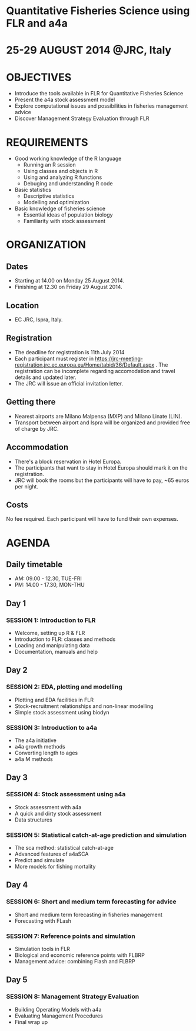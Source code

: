 # Quantitative Fisheries Science using FLR and a4a
# 25-29 AUGUST 2014 @JRC, Italy

# OBJECTIVES

- Introduce the tools available in FLR for Quantitative Fisheries Science
- Present the a4a stock assessment model
- Explore computational issues and possibilities in fisheries management advice
- Discover Management Strategy Evaluation through FLR

# REQUIREMENTS

- Good working knowledge of the R language
	- Running an R session
	- Using classes and objects in R
	- Using and analyzing R functions
	- Debuging and understanding R code
- Basic statistics
	- Descriptive statistics
	- Modelling and optimization
- Basic knowledge of fisheries science
	- Essential ideas of population biology
	- Familiarity with stock assessment

# ORGANIZATION

## Dates
- Starting at 14.00 on Monday 25 August 2014.
- Finishing at 12.30 on Friday 29 August 2014.

## Location
- EC JRC, Ispra, Italy.

## Registration

- The deadline for registration is 11th July 2014
- Each participant must register in https://jrc-meeting-registration.jrc.ec.europa.eu/Home/tabid/36/Default.aspx . The registration can be incomplete regarding accomodation and travel details and updated later.
- The JRC will issue an official invitation letter.

## Getting there
- Nearest airports are Milano Malpensa (MXP) and Milano Linate (LIN).
- Transport between airport and Ispra will be organized and provided free of charge by JRC.

## Accommodation

- There's a block reservation in Hotel Europa. 
- The participants that want to stay in Hotel Europa should mark it on the registration.
- JRC will book the rooms but the participants will have to pay, ~65 euros per night.

## Costs

No fee required. Each participant will have to fund their own expenses. 

# AGENDA

## Daily timetable
- AM: 09.00 - 12.30, TUE-FRI
- PM: 14.00 - 17.30, MON-THU

## Day 1

### SESSION 1: Introduction to FLR
- Welcome, setting up R & FLR
- Introduction to FLR: classes and methods
- Loading and manipulating data
- Documentation, manuals and help

## Day 2

### SESSION 2: EDA, plotting and modelling
- Plotting and EDA facilities in FLR
- Stock-recruitment relationships and non-linear modelling
- Simple stock assessment using biodyn

### SESSION 3: Introduction to a4a
- The a4a initiative
- a4a growth methods
- Converting length to ages
- a4a M methods

## Day 3

### SESSION 4: Stock assessment using a4a
- Stock assessment with a4a
- A quick and dirty stock assessment
- Data structures

### SESSION 5: Statistical catch-at-age prediction and simulation
- The sca method: statistical catch-at-age
- Advanced features of a4aSCA
- Predict and simulate
- More models for fishing mortality

## Day 4

### SESSION 6: Short and medium term forecasting for advice
- Short and medium term forecasting in fisheries management
- Forecasting with FLash

### SESSION 7: Reference points and simulation
- Simulation tools in FLR
- Biological and economic reference points with FLBRP
- Management advice: combining Flash and FLBRP

## Day 5

### SESSION 8: Management Strategy Evaluation
- Building Operating Models with a4a
- Evaluating Management Procedures
- Final wrap up
